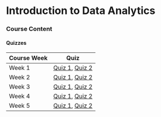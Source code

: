 # Introduction to Data Analytics

### Course Content

#### Quizzes

| Course Week | Quiz|
| :--- | :---: |
| Week 1 | [Quiz 1](Quizzes/modern-data-ecosystem-and-the-role-of-data-analytics.md), [Quiz 2](Quizzes/the-data-analyst-role.md) |
| Week 2 | [Quiz 1](Quizzes/the-data-ecosystem-and-languages-for-data-professionals.md), [Quiz 2](Quizzes/understanding-data-repositories-and-big-data-platforms.md) |
| Week 3 | [Quiz 1](), [Quiz 2]() |
| Week 4 | [Quiz 1](), [Quiz 2]() |
| Week 5 | [Quiz 1](), [Quiz 2]() |

